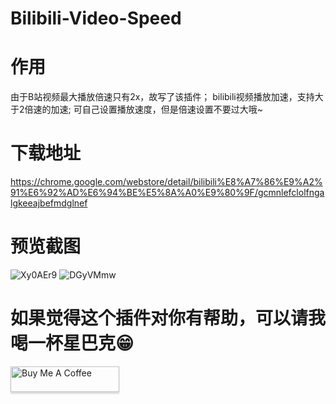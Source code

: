 # Bilibili-Video-Speed

# 作用
由于B站视频最大播放倍速只有2x，故写了该插件；
bilibili视频播放加速，支持大于2倍速的加速;
可自己设置播放速度，但是倍速设置不要过大哦~

# 下载地址
https://chrome.google.com/webstore/detail/bilibili%E8%A7%86%E9%A2%91%E6%92%AD%E6%94%BE%E5%8A%A0%E9%80%9F/gcmnlefclolfngalgkeeajbefmdglnef

# 预览截图
![Xy0AEr9](https://i.imgur.com/Xy0AEr9.jpg)
![DGyVMmw](https://i.imgur.com/DGyVMmw.png)

# 如果觉得这个插件对你有帮助，可以请我喝一杯星巴克😁
<a href="https://www.buymeacoffee.com/fhefh2015" target="_blank"><img src="https://www.buymeacoffee.com/assets/img/custom_images/orange_img.png" alt="Buy Me A Coffee" style="height: 41px !important;width: 174px !important;box-shadow: 0px 3px 2px 0px rgba(190, 190, 190, 0.5) !important;-webkit-box-shadow: 0px 3px 2px 0px rgba(190, 190, 190, 0.5) !important;" ></a>
